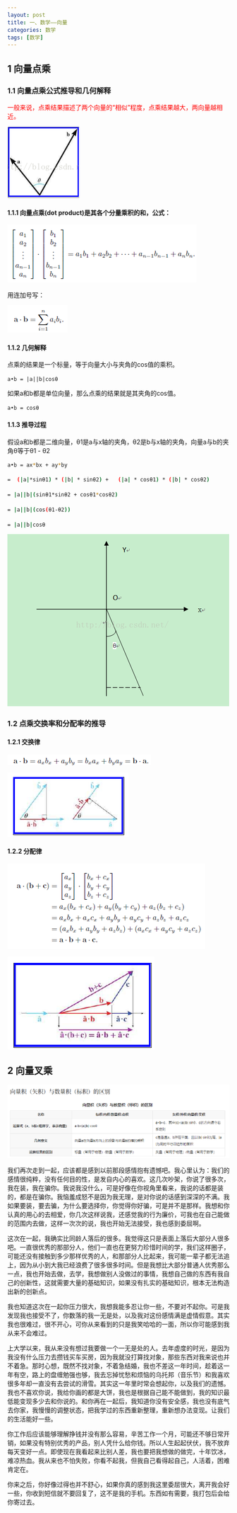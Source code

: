 ```yaml
---
layout: post
title: 一、数学——向量
categories: 数学
tags: [数学]
---
```


## 1 向量点乘
### 1.1 向量点乘公式推导和几何解释

<font color="red">
一般来说，点乘结果描述了两个向量的“相似”程度，点乘结果越大，两向量越相近。
</font>

![alt text](image.png)

#### 1.1.1 向量点乘(dot product)是其各个分量乘积的和，公式：

![alt text](image-1.png)

用连加号写：

![alt text](image-2.png)

#### 1.1.2 几何解释

点乘的结果是一个标量，等于向量大小与夹角的cos值的乘积。

`a•b = |a||b|cosθ`

如果a和b都是单位向量，那么点乘的结果就是其夹角的cos值。

`a•b = cosθ`

#### 1.1.3 推导过程

假设a和b都是二维向量，θ1是a与x轴的夹角，θ2是b与x轴的夹角，向量a与b的夹角θ等于θ1 - θ2

```sh
a•b = ax*bx + ay*by 

=  (|a|*sinθ1) * (|b| * sinθ2) +   (|a| * cosθ1) * (|b| * cosθ2)

= |a||b|(sinθ1*sinθ2 + cosθ1*cosθ2)

= |a||b|(cos(θ1-θ2))

= |a||b|cosθ
```

![alt text](image-3.png)

### 1.2 点乘交换率和分配率的推导

#### 1.2.1 交换律

![alt text](image-4.png)

![alt text](image-5.png)

#### 1.2.2 分配律

![alt text](image-6.png)

![alt text](image-7.png)

## 2 向量叉乘

![alt text](image-8.png)

我们再次走到一起，应该都是感到以前那段感情抱有遗憾吧。我心里认为：我们的感情很纯粹，没有任何目的性，是发自内心的喜欢。这几次吵架，你说了很多次，我在装，我在骗你。我说我没什么，可是好像在你视角里看来，我说的话都是装的，都是在骗你。我恼羞成怒不是因为我无理，是对你说的话感到深深的不满。我如果要装，要去骗，为什么要选择你，你觉得你好骗，可是并不是那样。我想和你认真的用心的去相爱，你几次这样说我，还感觉我的行为廉价，可我也在自己能做的范围内去做，这样一次次的说，我也开始无法接受，我也感到委屈啊。

这次在一起，我确实比同龄人落后的很多。我觉得这只是表面上落后大部分人很多吧。一直很优秀的那部分人，他们一直也在更努力珍惜时间的学，我们这样圈子，可能还没有接触到多少那样优秀的人，和那部分人比起来，我可能一辈子都无法追上，因为从小到大我已经浪费了很多很多时间。但是我想比大部分普通人优秀那么一点，我也开始去做，去学，我想做别人没做过的事情，我想自己做的东西有我自己的创新性，这就需要大量的基础知识，如果没有扎实的基础知识，根本无法构造出新的创新点。

我也知道这次在一起你压力很大，我想我能多忍让你一些，不要对不起你。可是我发现我也接受不了，你数落的我一无是处，以及我对这份感情满是虚情假意。其实我也很难过，很不开心，可你从来看到的只是我笑哈哈的一面，所以你可能感到我从来不会难过。

上大学以来，我从来没有想过我要做一个一无是处的人。去年虚度的时光，是因为我没有什么压力去攒钱买车买房，因为我就没打算找对象，那些东西对我来说也并不着急。那时心想，既然不找对象，不着急结婚，我也不差这一年时间，趁着这一年有空，路上的盘缠勉强也够，我去忘掉忧愁和烦恼的乌托邦（音乐节）和我喜欢很多年却一直没有去尝试的滑雪。其实这一年里时常会想起你，以及我们的遗憾。我也不喜欢你说，我给你画的都是大饼，我也是根据自己能不能做到，我的知识最低能变现多少去和你说的。和你再在一起后，我知道你没有安全感，我也没有底气去你家，我慢慢的调整状态，把我学过的东西重新整理，重新想办法变现。让我们的生活能好一些。

你工作后应该能够理解挣钱并没有那么容易，辛苦工作一个月，可能还不够日常开销，如果没有特别优秀的产品，别人凭什么给你钱。所以人生起起伏伏，我不放弃每天变好一点。即使现在我看起来比别人差，我也要把我想做的做完，十年饮冰，难凉热血。我从来也不怕失败，你看不起我，但我自己看得起自己，人活着，困难肯定在。

你来之后，你好像过得也并不舒心，如果你真的感到我这里委屈很大，离开我会好一些，你收到短信就不要回复了，这不是我的手机。东西如有需要，我打包后会给你寄过去。